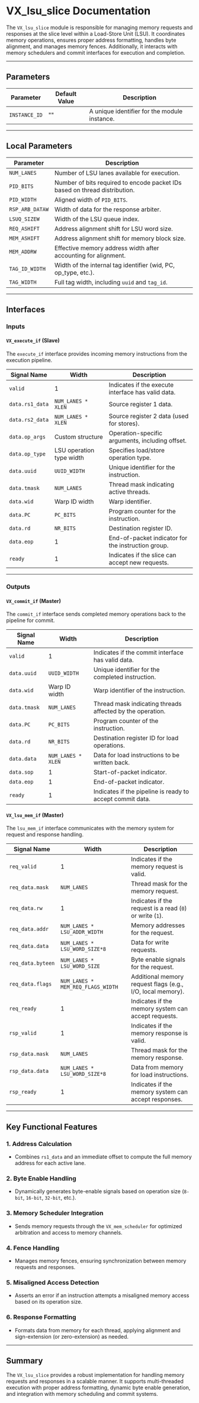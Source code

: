 # VX_lsu_slice Documentation

The `VX_lsu_slice` module is responsible for managing memory requests and responses at the slice level within a Load-Store Unit (LSU). It coordinates memory operations, ensures proper address formatting, handles byte alignment, and manages memory fences. Additionally, it interacts with memory schedulers and commit interfaces for execution and completion.

---

## Parameters

| Parameter        | Default Value | Description                                          |
|------------------|---------------|------------------------------------------------------|
| `INSTANCE_ID`    | ""            | A unique identifier for the module instance.        |

---

## Local Parameters

| Parameter         | Description                                                                 |
|-------------------|-----------------------------------------------------------------------------|
| `NUM_LANES`       | Number of LSU lanes available for execution.                                |
| `PID_BITS`        | Number of bits required to encode packet IDs based on thread distribution. |
| `PID_WIDTH`       | Aligned width of `PID_BITS`.                                               |
| `RSP_ARB_DATAW`   | Width of data for the response arbiter.                                     |
| `LSUQ_SIZEW`      | Width of the LSU queue index.                                               |
| `REQ_ASHIFT`      | Address alignment shift for LSU word size.                                  |
| `MEM_ASHIFT`      | Address alignment shift for memory block size.                              |
| `MEM_ADDRW`       | Effective memory address width after accounting for alignment.              |
| `TAG_ID_WIDTH`    | Width of the internal tag identifier (wid, PC, op_type, etc.).              |
| `TAG_WIDTH`       | Full tag width, including `uuid` and `tag_id`.                              |

---

## Interfaces

### Inputs

#### `VX_execute_if` (Slave)
The `execute_if` interface provides incoming memory instructions from the execution pipeline.

| Signal Name      | Width                     | Description                                                |
|------------------|---------------------------|------------------------------------------------------------|
| `valid`          | 1                         | Indicates if the execute interface has valid data.         |
| `data.rs1_data`  | `NUM_LANES * XLEN`        | Source register 1 data.                                    |
| `data.rs2_data`  | `NUM_LANES * XLEN`        | Source register 2 data (used for stores).                  |
| `data.op_args`   | Custom structure          | Operation-specific arguments, including offset.            |
| `data.op_type`   | LSU operation type width  | Specifies load/store operation type.                       |
| `data.uuid`      | `UUID_WIDTH`              | Unique identifier for the instruction.                     |
| `data.tmask`     | `NUM_LANES`               | Thread mask indicating active threads.                     |
| `data.wid`       | Warp ID width             | Warp identifier.                                           |
| `data.PC`        | `PC_BITS`                 | Program counter for the instruction.                       |
| `data.rd`        | `NR_BITS`                 | Destination register ID.                                    |
| `data.eop`       | 1                         | End-of-packet indicator for the instruction group.         |
| `ready`          | 1                         | Indicates if the slice can accept new requests.            |

---

### Outputs

#### `VX_commit_if` (Master)
The `commit_if` interface sends completed memory operations back to the pipeline for commit.

| Signal Name      | Width                     | Description                                                |
|------------------|---------------------------|------------------------------------------------------------|
| `valid`          | 1                         | Indicates if the commit interface has valid data.          |
| `data.uuid`      | `UUID_WIDTH`              | Unique identifier for the completed instruction.           |
| `data.wid`       | Warp ID width             | Warp identifier of the instruction.                        |
| `data.tmask`     | `NUM_LANES`               | Thread mask indicating threads affected by the operation.  |
| `data.PC`        | `PC_BITS`                 | Program counter of the instruction.                        |
| `data.rd`        | `NR_BITS`                 | Destination register ID for load operations.               |
| `data.data`      | `NUM_LANES * XLEN`        | Data for load instructions to be written back.             |
| `data.sop`       | 1                         | Start-of-packet indicator.                                 |
| `data.eop`       | 1                         | End-of-packet indicator.                                   |
| `ready`          | 1                         | Indicates if the pipeline is ready to accept commit data.  |

#### `VX_lsu_mem_if` (Master)
The `lsu_mem_if` interface communicates with the memory system for request and response handling.

| Signal Name          | Width                          | Description                                      |
|----------------------|--------------------------------|--------------------------------------------------|
| `req_valid`          | 1                              | Indicates if the memory request is valid.       |
| `req_data.mask`      | `NUM_LANES`                    | Thread mask for the memory request.             |
| `req_data.rw`        | 1                              | Indicates if the request is a read (`0`) or write (`1`). |
| `req_data.addr`      | `NUM_LANES * LSU_ADDR_WIDTH`   | Memory addresses for the request.               |
| `req_data.data`      | `NUM_LANES * LSU_WORD_SIZE*8`  | Data for write requests.                        |
| `req_data.byteen`    | `NUM_LANES * LSU_WORD_SIZE`    | Byte enable signals for the request.            |
| `req_data.flags`     | `NUM_LANES * MEM_REQ_FLAGS_WIDTH` | Additional memory request flags (e.g., I/O, local memory). |
| `req_ready`          | 1                              | Indicates if the memory system can accept requests. |
| `rsp_valid`          | 1                              | Indicates if the memory response is valid.      |
| `rsp_data.mask`      | `NUM_LANES`                    | Thread mask for the memory response.            |
| `rsp_data.data`      | `NUM_LANES * LSU_WORD_SIZE*8`  | Data from memory for load instructions.         |
| `rsp_ready`          | 1                              | Indicates if the memory system can accept responses. |

---

## Key Functional Features

### 1. **Address Calculation**
- Combines `rs1_data` and an immediate offset to compute the full memory address for each active lane.

### 2. **Byte Enable Handling**
- Dynamically generates byte-enable signals based on operation size (`8-bit`, `16-bit`, `32-bit`, etc.).

### 3. **Memory Scheduler Integration**
- Sends memory requests through the `VX_mem_scheduler` for optimized arbitration and access to memory channels.

### 4. **Fence Handling**
- Manages memory fences, ensuring synchronization between memory requests and responses.

### 5. **Misaligned Access Detection**
- Asserts an error if an instruction attempts a misaligned memory access based on its operation size.

### 6. **Response Formatting**
- Formats data from memory for each thread, applying alignment and sign-extension (or zero-extension) as needed.

---

## Summary

The `VX_lsu_slice` provides a robust implementation for handling memory requests and responses in a scalable manner. It supports multi-threaded execution with proper address formatting, dynamic byte enable generation, and integration with memory scheduling and commit systems.
